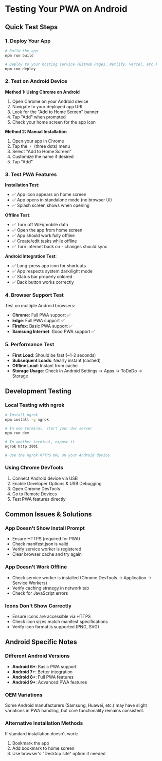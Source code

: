 # Testing Your PWA on Android

## Quick Test Steps

### 1. **Deploy Your App**
```bash
# Build the app
npm run build

# Deploy to your hosting service (GitHub Pages, Netlify, Vercel, etc.)
npm run deploy
```

### 2. **Test on Android Device**

**Method 1: Using Chrome on Android**
1. Open Chrome on your Android device
2. Navigate to your deployed app URL
3. Look for the "Add to Home Screen" banner
4. Tap "Add" when prompted
5. Check your home screen for the app icon

**Method 2: Manual Installation**
1. Open your app in Chrome
2. Tap the ⋮ (three dots) menu
3. Select "Add to Home Screen"
4. Customize the name if desired
5. Tap "Add"

### 3. **Test PWA Features**

**Installation Test**:
- ✅ App icon appears on home screen
- ✅ App opens in standalone mode (no browser UI)
- ✅ Splash screen shows when opening

**Offline Test**:
- ✅ Turn off WiFi/mobile data
- ✅ Open the app from home screen
- ✅ App should work fully offline
- ✅ Create/edit tasks while offline
- ✅ Turn internet back on - changes should sync

**Android Integration Test**:
- ✅ Long-press app icon for shortcuts
- ✅ App respects system dark/light mode
- ✅ Status bar properly colored
- ✅ Back button works correctly

### 4. **Browser Support Test**

Test on multiple Android browsers:
- **Chrome**: Full PWA support ✅
- **Edge**: Full PWA support ✅
- **Firefox**: Basic PWA support ✅
- **Samsung Internet**: Good PWA support ✅

### 5. **Performance Test**

- **First Load**: Should be fast (~1-2 seconds)
- **Subsequent Loads**: Nearly instant (cached)
- **Offline Load**: Instant from cache
- **Storage Usage**: Check in Android Settings → Apps → ToDeDo → Storage

## Development Testing

### Local Testing with ngrok
```bash
# Install ngrok
npm install -g ngrok

# In one terminal, start your dev server
npm run dev

# In another terminal, expose it
ngrok http 3001

# Use the ngrok HTTPS URL on your Android device
```

### Using Chrome DevTools
1. Connect Android device via USB
2. Enable Developer Options & USB Debugging
3. Open Chrome DevTools
4. Go to Remote Devices
5. Test PWA features directly

## Common Issues & Solutions

### App Doesn't Show Install Prompt
- Ensure HTTPS (required for PWA)
- Check manifest.json is valid
- Verify service worker is registered
- Clear browser cache and try again

### App Doesn't Work Offline
- Check service worker is installed (Chrome DevTools → Application → Service Workers)
- Verify caching strategy in network tab
- Check for JavaScript errors

### Icons Don't Show Correctly
- Ensure icons are accessible via HTTPS
- Check icon sizes match manifest specifications
- Verify icon format is supported (PNG, SVG)

## Android Specific Notes

### Different Android Versions
- **Android 6+**: Basic PWA support
- **Android 7+**: Better integration
- **Android 8+**: Full PWA features
- **Android 9+**: Advanced PWA features

### OEM Variations
Some Android manufacturers (Samsung, Huawei, etc.) may have slight variations in PWA handling, but core functionality remains consistent.

### Alternative Installation Methods
If standard installation doesn't work:
1. Bookmark the app
2. Add bookmark to home screen
3. Use browser's "Desktop site" option if needed
